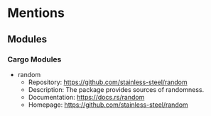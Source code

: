 # Mentions
## Modules
### Cargo Modules
- random
    - Repository: https://github.com/stainless-steel/random
    - Description: The package provides sources of randomness.
    - Documentation: https://docs.rs/random
    - Homepage: https://github.com/stainless-steel/random
